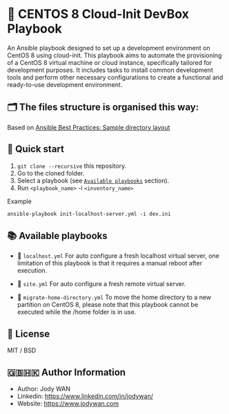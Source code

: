 # 📕 CENTOS 8 Cloud-Init DevBox Playbook

An Ansible playbook designed to set up a development environment on CentOS 8 using cloud-init. This playbook aims to automate the provisioning of a CentOS 8 virtual machine or cloud instance, specifically tailored for development purposes. It includes tasks to install common development tools and perform other necessary configurations to create a functional and ready-to-use development environment.

## 🗂️ The files structure is organised this way:
Based on [Ansible Best Practices: Sample directory layout](https://docs.ansible.com/ansible/latest/tips_tricks/sample_setup.html#sample-directory-layout)

## 🚀 Quick start

1. `git clone --recursive` this repository.
2. Go to the cloned folder.
3. Select a playbook (see [`Available playbooks`](https://github.com/truewebartisans/useful-playbooks#-available-playbooks) section).
4. Run `<playbook_name>` -i `<inventory_name>`

Example

```console
ansible-playbook init-localhost-server.yml -i dev.ini
```

## 📚 Available playbooks

- 📖 `localhost.yml` For auto configure a fresh localhost virtual server, one limitation of this playbook is that it requires a manual reboot after execution.

- 📖 `site.yml` For auto configure a fresh remote virtual server.

- 📖 `migrate-home-directory.yml` To move the home directory to a new partition on CentOS 8, please note that this playbook cannot be executed while the /home folder is in use.

## 📄 License

MIT / BSD

## 🇬🇧🇭🇰 Author Information

* Author: Jody WAN
* Linkedin: https://www.linkedin.com/in/jodywan/
* Website: https://www.jodywan.com
